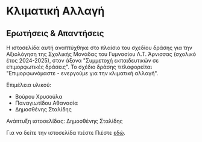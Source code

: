 # Κλιματική Αλλαγή
## Ερωτήσεις & Απαντήσεις

Η ιστοσελίδα αυτή αναπτύχθηκε στο πλαίσιο του σχεδίου δράσης για την Αξιολόγηση της Σχολικής Μονάδας του Γυμνασίου Λ.Τ. Άρνισσας (σχολικό έτος 2024-2025), στον άξονα "Συμμετοχή εκπαιδευτικών σε επιμορφωτικές δράσεις". Το σχέδιο δράσης τιτλοφορείται "Επιμορφωνόμαστε - ενεργούμε για την κλιματική αλλαγή".

Επιμέλεια υλικού:
- Βούρου Χρυσούλα
- Παναγιωτίδου Αθανασία
- Δημοσθένης Σταλίδης

Ανάπτυξη ιστοσελίδας: Δημοσθένης Σταλίδης

Για να δείτε την ιστοσελίδα πιέστε Πιέστε [εδώ](https://demosthenesst.github.io/climate-change/main.html).
